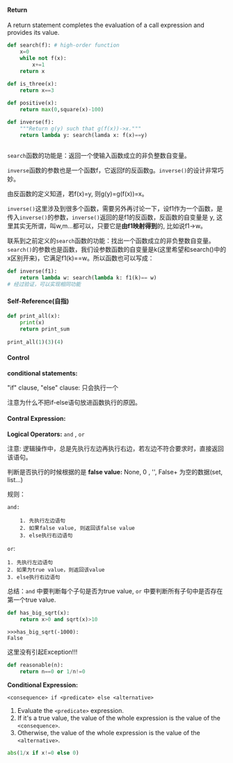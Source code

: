 #### Return

A return statement completes the evaluation of a call expression and provides its value.

```python
def search(f): # high-order function
	x=0
	while not f(x):
		x+=1
    return x
        
def is_three(x):
	return x==3

def positive(x):
    return max(0,square(x)-100)

def inverse(f):
    """Return g(y) such that g(f(x))->x."""
    return lambda y: search(lamda x: f(x)==y)
    
```

`search`函数的功能是：返回一个使输入函数成立的非负整数自变量。

`inverse`函数的参数也是一个函数f，它返回f的反函数g。`inverse()`的设计非常巧妙。

由反函数的定义知道，若f(x)=y, 则g(y)=g(f(x))=x。

`inverse()`这里涉及到很多个函数，需要另外再讨论一下，设f1作为一个函数，是传入`inverse()`的参数，`inverse()`返回的是f1的反函数，反函数的自变量是 y, 这里其实无所谓，叫w,m...都可以，只要它是**由f1映射得到**的, 比如说f1->w。

联系到之前定义的`search`函数的功能：找出一个函数成立的非负整数自变量。`search()`的参数也是函数，我们设参数函数的自变量是k(这里希望和search()中的x区别开来)，它满足f1(k)==w。所以函数也可以写成：

```python
def inverse(f1):
	return lambda w: search(lambda k: f1(k)== w)
# 经过验证，可以实现相同功能
```

 

#### Self-Reference(自指)



```python
def print_all(x):
	print(x)
	return print_sum
	
print_all(1)(3)(4)	
```



#### Control

**conditional statements:**

"if" clause, "else" clause: 只会执行一个

注意为什么不把if-else语句放进函数执行的原因。



#### Contral Expression:

**Logical Operators:** `and` , `or`

注意: 逻辑操作中，总是先执行左边再执行右边，若左边不符合要求时，直接返回该语句。

判断是否执行的时候根据的是 **false value:** None, 0 , '', False+ 为空的数据(set, list...)

规则：

`and:`

		1. 先执行左边语句
  		2. 如果false value, 则返回该false value
  		3. else执行右边语句

`or`:

 	1. 先执行左边语句
 	2. 如果为true value，则返回该value
 	3. else执行右边语句

总结：`and` 中要判断每个子句是否为true value, `or` 中要判断所有子句中是否存在第一个true value.

```python
def has_big_sqrt(x):
	return x>0 and sqrt(x)>10
```

```shell
>>>has_big_sqrt(-1000):
False
```

这里没有引起Exception!!!

```python
def reasonable(n):
	return n==0 or 1/n!=0 
```



**Conditional Expression:**

`<consequence> if <predicate> else <alternative>` 

1. Evaluate the `<predicate>` expression.
2. If it's a true value, the value of the whole expression is the value of the `<consequence>`.
3. Otherwise, the value of the whole expression is the value of the `<alternative>`.

```python
abs(1/x if x!=0 else 0)
```





